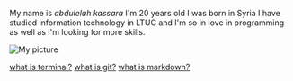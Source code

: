 My name is *abdulelah kassara* I'm 20 years old I was born in Syria I have studied information technology in LTUC and I'm so in love in programming as well as I'm looking for more skills.

![My picture](https://lh3.googleusercontent.com/KHGjqVcq81TtAU69IlT6razzgf9sa2AHe2NN1yvYYAhXu5kgvKbKK3AJTX8QQqIWwB4oyT8ycApR50Ra4TUdtdtiBUWJDRdAHgy3cPtt3s_wmGJ7ciHeWJ7gh10ZJmtzIQ2ltPipm-wBlt-Nl2oABVaE1DBixthdPOGTi3EgLNbHCF8KAI-u9lddmbdP4Q9tyND6_ZXdjWP-ZUJkfCcnKyGTbukZ6IXfV7PbMsnNtOHd-iYeeaLRLAGOPBkl3krfIzF4ejIkWadrEnmzdXbDCJkBdw6AhYHRURNc2lY19nBAveT2qAqWrCBPIryffOjLlURfCYrj2IvQMAh84bNUuv79koludToFfFz5LGEvqrXbQJgLbQMQVXCGVDmcOpP1Fhn0A3tG9g2f3JNon50qseyifcF_Jg86Vo6aAgY3fPuMfl_Ws6OF1nOXkG8NSV6UaCMd_Lt2INGSrqiOuzMqrheBBAP-y2fKVVlCcmawvzzXPS1ctNm37mM9FnwF1R0ah1Q7Sw8NQLC2qVfrVnTjbRhMy02eSNtTbyG0Ka7r5lF-wK_t4kTUdh0sIQ5-BquimfqWhgf9o-mXLRYxl8geYclKWuYvRplMnqWLlQOAHRhps-nWxG-ulCMmE4huMmaw1lqQu9saDrrOtP4KSOCmgda3xnSDkOihIRmG1cqeC2pBZkL1Iwk5C77pPpii=s250-k-rw-no)

[what is terminal?](https://abdulelahxd.github.io/Learning-Journal/HW3)
[what is git?](https://abdulelahxd.github.io/Learning-Journal/read03)
[what is markdown?](https://abdulelahxd.github.io/Learning-Journal/taskone)
